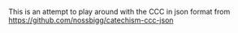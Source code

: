 This is an attempt to play around with the CCC in json format from https://github.com/nossbigg/catechism-ccc-json